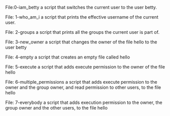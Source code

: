 File:0-iam_betty
a script that switches the current user to the user betty.

File: 1-who_am_i
a script that prints the effective username of the current user.

File: 2-groups
a script that prints all the groups the current user is part of.

File: 3-new_owner
a script that changes the owner of the file hello to the user betty

File: 4-empty
a script that creates an empty file called hello

File: 5-execute
a script that adds execute permission to the owner of the file hello

File: 6-multiple_permissions
a script that adds execute permission to the owner and the group owner, and read permission to other users, to the file hello

File: 7-everybody
a script that adds execution permission to the owner, the group owner and the other users, to the file hello

